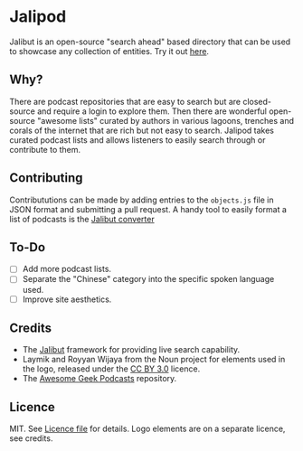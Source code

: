 # Jalipod

Jalibut is an open-source "search ahead" based directory that can be used to showcase any collection of entities. Try it out [here](https://darshandsoni.com/jalipod/).

## Why?

There are podcast repositories that are easy to search but are closed-source and require a login to explore them. Then there are wonderful open-source "awesome lists" curated by authors in various lagoons, trenches and corals of the internet that are rich but not easy to search. Jalipod takes curated podcast lists and allows listeners to easily search through or contribute to them. 

## Contributing

Contribututions can be made by adding entries to the `objects.js` file in JSON format and submitting a pull request. A handy tool to easily format a list of podcasts is the [Jalibut converter](https://darshandsoni.com/jalibut/converter)

## To-Do

- [ ] Add more podcast lists.
- [ ] Separate the "Chinese" category into the specific spoken language used.
- [ ] Improve site aesthetics.

## Credits

* The [Jalibut](https://github.com/darshandsoni/jalibut) framework for providing live search capability.
* Laymik and Royyan Wijaya from the Noun project for elements used in the logo, released under the [CC BY 3.0](https://creativecommons.org/licenses/by/3.0/us/) licence.
* The [Awesome Geek Podcasts](https://github.com/guipdutra/awesome-geek-podcasts) repository.

## Licence

MIT. See [Licence file](https://github.com/darshandsoni/jalibut/blob/gh-pages/LICENSE) for details. Logo elements are on a separate licence, see credits.
